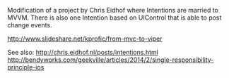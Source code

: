 Modification of a project by Chris Eidhof where Intentions are married to MVVM.
There is also one Intention based on UIControl that is able to post change events.

http://www.slideshare.net/kprofic/from-mvc-to-viper

See also:
http://chris.eidhof.nl/posts/intentions.html
http://bendyworks.com/geekville/articles/2014/2/single-responsibility-principle-ios
